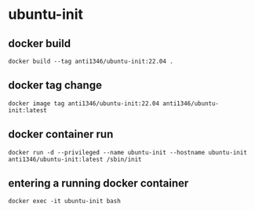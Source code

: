 # ubuntu-init

## docker build
```
docker build --tag anti1346/ubuntu-init:22.04 .
```

## docker tag change
```
docker image tag anti1346/ubuntu-init:22.04 anti1346/ubuntu-init:latest
```

## docker container run
```
docker run -d --privileged --name ubuntu-init --hostname ubuntu-init anti1346/ubuntu-init:latest /sbin/init
```

## entering a running docker container
```
docker exec -it ubuntu-init bash
```
